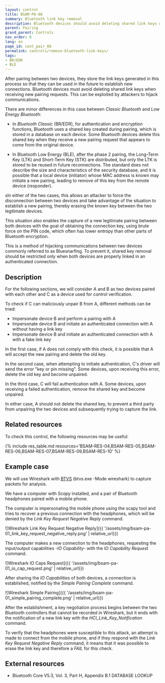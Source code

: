 ```yaml
---
layout: control
title: BSAM-PA-08
summary: Bluetooth link key removal
description: Bluetooth devices should avoid deleting shared link keys when receiving new pairing requests. This can be exploited by attackers to hijack communications
parent: Pairing
grand_parent: Controls
nav_order: 8
lang: en
page_id: cont_pair_08
permalink: controls/remove-bluetooth-link-keys/
tags:
- BR/EDR
- BLE
---
```

After pairing between two devices, they store the link keys generated in this process so that they can be used in the future to establish new connections.
Bluetooth devices must avoid deleting shared link keys when receiving new pairing requests. This can be exploited by attackers to hijack communications.

There are minor differences in this case between _Classic Bluetooth_ and _Low Energy Bluetooth_:

* In _Bluetooth Classic_ (BR/EDR), for authentication and encryption functions, Bluetooth uses a shared key created during pairing, which is stored in a database on each device. Some Bluetooth devices delete this shared key when they receive a new pairing request that appears to come from the original device.

* In Bluetooth Low Energy (BLE), after the phase 2 pairing, the Long-Term Key (LTK) and Short-Term Key (STK) are distributed, but only the LTK is stored to be reused in future reconnections. The standard does not describe the size and characteristics of the security database, and it is possible that a local device (initiator) whose MAC address is known may initiate a new pairing, leading to remove of this key from the remote device (responder).

sIn either of the two cases, this allows an attacker to force the disconnection between two devices and take advantage of the situation to establish a new pairing, thereby erasing the known key between the two legitimate devices.

This situation also enables the capture of a new legitimate pairing between both devices with the goal of obtaining the connection key, using brute force on the PIN code, which often has lower entropy than other parts of Bluetooth encryption.

This is a method of hijacking communications between two devices commonly referred to as Bluesnarfing. To prevent it, shared key removal should be restricted only when both devices are properly linked in an authenticated connection.


## Description

For the following sections, we will consider A and B as two devices paired with each other and C as a device used for control verification.

To check if C can maliciously unpair B from A, different methods can be tried:
* Impersonate device B and perform a pairing with A
* Impersonate device B and initiate an authenticated connection with A without having a link key
* Impersonate device B and initiate an authenticated connection with A with a fake link key

In the first case, if A does not comply with this check, it is possible that A will accept the new pairing and delete the old key.

In the second case, when attempting to initiate authentication, C's driver will send the error "key or pin missing". Some devices, upon receiving this error, delete the old key and become unpaired.

In the third case, C will fail authentication with A. Some devices, upon receiving a failed authentication, remove the shared key and become unpaired.

In either case, A should not delete the shared key, to prevent a third party from unpairing the two devices and subsequently trying to capture the link.

## Related resources

To check this control, the following resources may be useful:

{% include res_table.md resources='BSAM-RES-04,BSAM-RES-05,BSAM-RES-06,BSAM-RES-07,BSAM-RES-09,BSAM-RES-10' %}

## Example case

We will use Wireshark with [BTVS](https://learn.microsoft.com/en-us/windows-hardware/drivers/bluetooth/testing-btp-tools-btvs) (btvs.exe -Mode wireshark) to capture packets for analysis.

We have a computer with _Scapy_ installed, and a pair of Bluetooth headphones paired with a mobile phone.

The computer is impersonating the mobile phone using the scapy tool and tries to recover a previous connection with the headphones, which will be denied by the _Link Key Request Negative Reply_ command.

![Wireshark Link Key Request Negative Reply]({{ '/assets/img/bsam-pa-01_link_key_request_negative_reply.png' | relative_url}})

The computer makes a new connection to the headphones, requesting the input/output capabilities _-_IO Capability_-_ with the _IO Capability Request_ command.

![Wireshark IO Caps Request]({{ '/assets/img/bsam-pa-01_io_cap_request.png' | relative_url}})

After sharing the _IO Capabilities_ of both devices, a connection is established, notified by the _Simple Pairing Complete_ command.

![Wireshark Simple Pairing]({{ '/assets/img/bsam-pa-01_simple_pairing_complete.png' | relative_url}})

After the establishment, a key negotiation process begins between the two Bluetooth controllers that cannot be recorded in Wireshark, but it ends with the notification of a new link key with the _HCI_Link_Key_Notification_ command.

To verify that the headphones were susceptible to this attack, an attempt is made to connect from the mobile phone, and if they respond with the _Link Key Request Negative Reply_ command, it means that it was possible to erase the link key and therefore a _FAIL_ for this check.

## External resources

* Bluetooth Core V5.3, Vol. 3, Part H, Appendix B.1 DATABASE LOOKUP